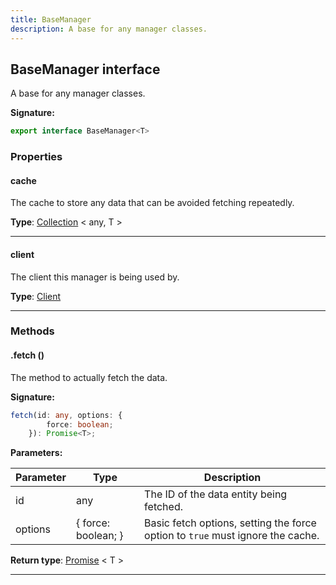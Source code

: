 ```yaml
---
title: BaseManager
description: A base for any manager classes.
---
```


## BaseManager interface

A base for any manager classes.

**Signature:**

```ts
export interface BaseManager<T> 
```

### Properties

#### cache

The cache to store any data that can be avoided fetching repeatedly.



**Type**: [Collection](https://discord.js.org/#/docs/collection/stable/class/Collection) \< any, T \>

---

#### client

The client this manager is being used by.



**Type**: [Client](/api/Client.md)

---

### Methods

#### .fetch ()

The method to actually fetch the data.




**Signature:**

```ts
fetch(id: any, options: {
        force: boolean;
    }): Promise<T>;
```

**Parameters:**

| Parameter | Type | Description |
| --------- | ---- | ----------- |
| id | any | The ID of the data entity being fetched. |
| options | {         force: boolean;     } | Basic fetch options, setting the force option to `true` must ignore the cache. |

**Return type**: [Promise](https://developer.mozilla.org/en-US/docs/Web/JavaScript/Reference/Global_Objects/Promise) \< T \>

---

